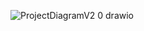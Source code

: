 ![ProjectDiagramV2 0 drawio](https://github.com/zakaria-ahmd20/Sec-Devops/assets/94662829/496cfad7-9920-486e-bfb5-2fccceff942d)
